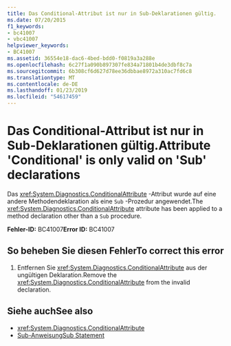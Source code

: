 ```yaml
---
title: Das Conditional-Attribut ist nur in Sub-Deklarationen gültig.
ms.date: 07/20/2015
f1_keywords:
- bc41007
- vbc41007
helpviewer_keywords:
- BC41007
ms.assetid: 36554e18-dac6-4bed-bdd0-f0819a3a288e
ms.openlocfilehash: 6c27f1a090b897307fe834a71801b4de3dbf8c7a
ms.sourcegitcommit: 6b308cf6d627d78ee36dbbae8972a310ac7fd6c8
ms.translationtype: MT
ms.contentlocale: de-DE
ms.lasthandoff: 01/23/2019
ms.locfileid: "54617459"
---
```

# <a name="attribute-conditional-is-only-valid-on-sub-declarations"></a><span data-ttu-id="b451a-102">Das Conditional-Attribut ist nur in Sub-Deklarationen gültig.</span><span class="sxs-lookup"><span data-stu-id="b451a-102">Attribute 'Conditional' is only valid on 'Sub' declarations</span></span>
<span data-ttu-id="b451a-103">Das <xref:System.Diagnostics.ConditionalAttribute> -Attribut wurde auf eine andere Methodendeklaration als eine `Sub` -Prozedur angewendet.</span><span class="sxs-lookup"><span data-stu-id="b451a-103">The <xref:System.Diagnostics.ConditionalAttribute> attribute has been applied to a method declaration other than a `Sub` procedure.</span></span>  
  
 <span data-ttu-id="b451a-104">**Fehler-ID:** BC41007</span><span class="sxs-lookup"><span data-stu-id="b451a-104">**Error ID:** BC41007</span></span>  
  
## <a name="to-correct-this-error"></a><span data-ttu-id="b451a-105">So beheben Sie diesen Fehler</span><span class="sxs-lookup"><span data-stu-id="b451a-105">To correct this error</span></span>  
  
1.  <span data-ttu-id="b451a-106">Entfernen Sie <xref:System.Diagnostics.ConditionalAttribute> aus der ungültigen Deklaration.</span><span class="sxs-lookup"><span data-stu-id="b451a-106">Remove the <xref:System.Diagnostics.ConditionalAttribute> from the invalid declaration.</span></span>  
  
## <a name="see-also"></a><span data-ttu-id="b451a-107">Siehe auch</span><span class="sxs-lookup"><span data-stu-id="b451a-107">See also</span></span>
- <xref:System.Diagnostics.ConditionalAttribute>
- [<span data-ttu-id="b451a-108">Sub-Anweisung</span><span class="sxs-lookup"><span data-stu-id="b451a-108">Sub Statement</span></span>](../../visual-basic/language-reference/statements/sub-statement.md)
